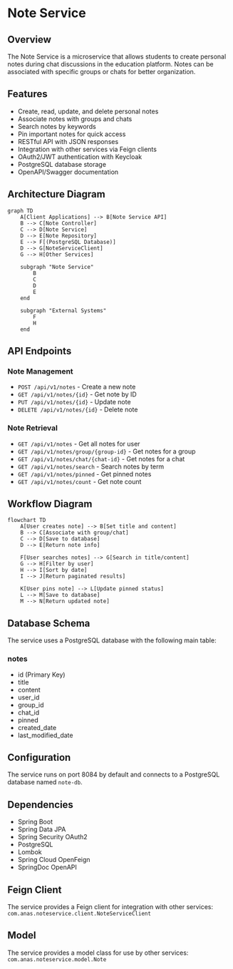 # Note Service

## Overview
The Note Service is a microservice that allows students to create personal notes during chat discussions in the education platform. Notes can be associated with specific groups or chats for better organization.

## Features
- Create, read, update, and delete personal notes
- Associate notes with groups and chats
- Search notes by keywords
- Pin important notes for quick access
- RESTful API with JSON responses
- Integration with other services via Feign clients
- OAuth2/JWT authentication with Keycloak
- PostgreSQL database storage
- OpenAPI/Swagger documentation

## Architecture Diagram
```mermaid
graph TD
    A[Client Applications] --> B[Note Service API]
    B --> C[Note Controller]
    C --> D[Note Service]
    D --> E[Note Repository]
    E --> F[(PostgreSQL Database)]
    D --> G[NoteServiceClient]
    G --> H[Other Services]
    
    subgraph "Note Service"
        B
        C
        D
        E
    end
    
    subgraph "External Systems"
        F
        H
    end
```

## API Endpoints

### Note Management
- `POST /api/v1/notes` - Create a new note
- `GET /api/v1/notes/{id}` - Get note by ID
- `PUT /api/v1/notes/{id}` - Update note
- `DELETE /api/v1/notes/{id}` - Delete note

### Note Retrieval
- `GET /api/v1/notes` - Get all notes for user
- `GET /api/v1/notes/group/{group-id}` - Get notes for a group
- `GET /api/v1/notes/chat/{chat-id}` - Get notes for a chat
- `GET /api/v1/notes/search` - Search notes by term
- `GET /api/v1/notes/pinned` - Get pinned notes
- `GET /api/v1/notes/count` - Get note count

## Workflow Diagram
```mermaid
flowchart TD
    A[User creates note] --> B[Set title and content]
    B --> C[Associate with group/chat]
    C --> D[Save to database]
    D --> E[Return note info]
    
    F[User searches notes] --> G[Search in title/content]
    G --> H[Filter by user]
    H --> I[Sort by date]
    I --> J[Return paginated results]
    
    K[User pins note] --> L[Update pinned status]
    L --> M[Save to database]
    M --> N[Return updated note]
```

## Database Schema
The service uses a PostgreSQL database with the following main table:

### notes
- id (Primary Key)
- title
- content
- user_id
- group_id
- chat_id
- pinned
- created_date
- last_modified_date

## Configuration
The service runs on port 8084 by default and connects to a PostgreSQL database named `note-db`.

## Dependencies
- Spring Boot
- Spring Data JPA
- Spring Security OAuth2
- PostgreSQL
- Lombok
- Spring Cloud OpenFeign
- SpringDoc OpenAPI

## Feign Client
The service provides a Feign client for integration with other services:
`com.anas.noteservice.client.NoteServiceClient`

## Model
The service provides a model class for use by other services:
`com.anas.noteservice.model.Note`